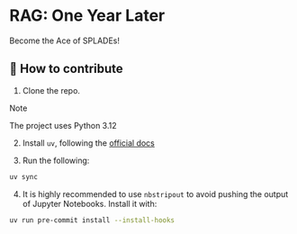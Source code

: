 # RAG: One Year Later

Become the Ace of SPLADEs!

## 🤗 How to contribute

1. Clone the repo.

> [!NOTE]
> The project uses Python 3.12

2. Install `uv`, following the [official docs](https://docs.astral.sh/uv/getting-started/installation/)

3. Run the following:

```bash
uv sync
```

4. It is highly recommended to use `nbstripout` to avoid pushing the output of Jupyter Notebooks.
   Install it with:

```bash
uv run pre-commit install --install-hooks
```
